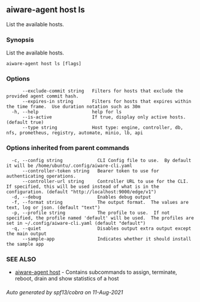 ## aiware-agent host ls

List the available hosts.

### Synopsis

List the available hosts.

```
aiware-agent host ls [flags]
```

### Options

```
      --exclude-commit string   Filters for hosts that exclude the provided agent commit hash.
      --expires-in string       Filters for hosts that expires within the time frame.  Use duration notation such as 30m
  -h, --help                    help for ls
      --is-active               If true, display only active hosts. (default true)
      --type string             Host type: engine, controller, db, nfs, prometheus, registry, automate, minio, lb, api
```

### Options inherited from parent commands

```
  -c, --config string             CLI Config file to use.  By default it will be /home/ubuntu/.config/aiware-cli.yaml
      --controller-token string   Bearer token to use for authenticating operations.
      --controller-url string     Controller URL to use for the CLI.  If specified, this will be used instead of what is in the configuration. (default "http://localhost:9000/edge/v1")
  -d, --debug                     Enables debug output
  -f, --format string             The output format.  The values are text, log or json. (default "text")
  -p, --profile string            The profile to use.  If not specified, the profile named 'default' will be used.  The profiles are set in ~/.config/aiware-cli.yaml (default "default")
  -q, --quiet                     Disables output extra output except the main output
      --sample-app                Indicates whether it should install the sample app
```

### SEE ALSO

* [aiware-agent host](/cli/aiware-agent_host.md)	 - Contains subcommands to assign, terminate, reboot, drain and show statistics of a host

###### Auto generated by spf13/cobra on 11-Aug-2021
